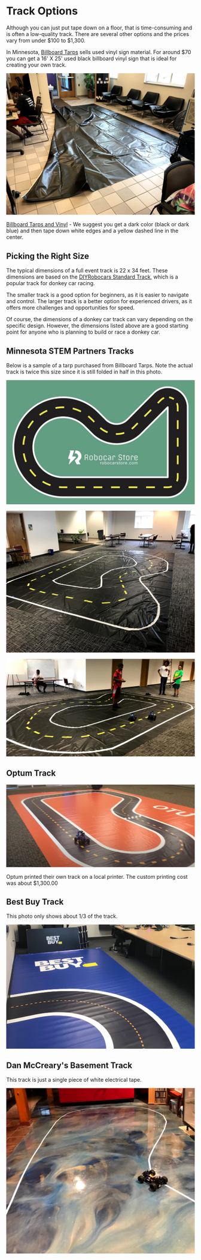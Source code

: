 # Track Options


Although you can just put tape down on a floor, that is time-consuming and is often a low-quality track.   There are several other options and the prices vary from under $100 to $1,300.

In Minnesota, [Billboard Tarps](https://billboardtarps.com/product-category/billboard-vinyl/) sells used vinyl sign material.  For around $70 you can get a 16' X 25' used black billboard vinyl sign that is ideal for creating your own track.

![Used Black Vinyl Track for $70](./../img/track-vinyl-black.jpg)

[Billboard Tarps and Vinyl](https://billboardtarps.com/product-category/billboard-vinyl/) - We suggest you get a dark color (black or dark blue) and then tape down white edges and a yellow dashed line in the center.

## Picking the Right Size

The typical dimensions of a full event track is 22 x 34 feet. These dimensions are based on the [DIYRobocars Standard Track](https://www.robocarstore.com/products/diyrobocars-standard-track), which is a popular track for donkey car racing.

The smaller track is a good option for beginners, as it is easier to navigate and control. The larger track is a better option for experienced drivers, as it offers more challenges and opportunities for speed.

Of course, the dimensions of a donkey car track can vary depending on the specific design. However, the dimensions listed above are a good starting point for anyone who is planning to build or race a donkey car.

## Minnesota STEM Partners Tracks

Below is a sample of a tarp purchased from Billboard Tarps.  Note the actual track is twice this size since it is still folded in half in this photo.

![Sample Track Template](./../img/donkeycartrack4_1080x.jpg)

![MN STEM Partners Track 1](./../img/mn-stem-partners-track-1.jpg)

![MN STEM Partners Track 2](./../img/mn-stem-partners-track-2.jpg)

## Optum Track

![OTU Track](./../img/otu-track.png)

Optum printed their own track on a local printer.  The custom printing cost was about $1,300.00

## Best Buy Track

This photo only shows about 1/3 of the track.

![](./../img/best-buy-track.jpg)

## Dan McCreary's Basement Track

This track is just a single piece of white electrical tape.

![Basement Track](./../img/basement-track.jpg)